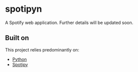 # spotipyn
 A Spotify web application. Further details will be updated soon.
 
 ## Built on
This project relies predominantly on:
* [Python](https://www.python.org/)
* [Spotipy](https://spotipy.readthedocs.io/en/stable/)
